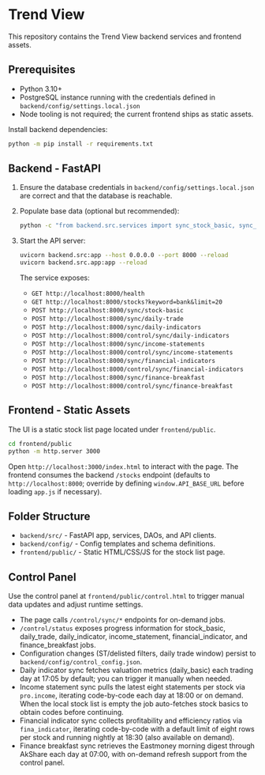 ﻿# Trend View

This repository contains the Trend View backend services and frontend assets.

## Prerequisites

- Python 3.10+
- PostgreSQL instance running with the credentials defined in `backend/config/settings.local.json`
- Node tooling is not required; the current frontend ships as static assets.

Install backend dependencies:

```sh
python -m pip install -r requirements.txt
```

## Backend - FastAPI

1. Ensure the database credentials in `backend/config/settings.local.json` are correct and that the database is reachable.
2. Populate base data (optional but recommended):

   ```sh
   python -c "from backend.src.services import sync_stock_basic, sync_daily_trade; sync_stock_basic(); sync_daily_trade(batch_size=50, window_days=30)"
   ```

3. Start the API server:

   ```sh
   uvicorn backend.src:app --host 0.0.0.0 --port 8000 --reload
   uvicorn backend.src.app:app --reload
   ```

   The service exposes:
   - `GET http://localhost:8000/health`
   - `GET http://localhost:8000/stocks?keyword=bank&limit=20`
   - `POST http://localhost:8000/sync/stock-basic`
   - `POST http://localhost:8000/sync/daily-trade`
   - `POST http://localhost:8000/sync/daily-indicators`
   - `POST http://localhost:8000/control/sync/daily-indicators`
   - `POST http://localhost:8000/sync/income-statements`
   - `POST http://localhost:8000/control/sync/income-statements`
   - `POST http://localhost:8000/sync/financial-indicators`
   - `POST http://localhost:8000/control/sync/financial-indicators`
   - `POST http://localhost:8000/sync/finance-breakfast`
   - `POST http://localhost:8000/control/sync/finance-breakfast`

## Frontend - Static Assets

The UI is a static stock list page located under `frontend/public`.

```sh
cd frontend/public
python -m http.server 3000
```

Open `http://localhost:3000/index.html` to interact with the page. The frontend consumes the backend `/stocks` endpoint (defaults to `http://localhost:8000`; override by defining `window.API_BASE_URL` before loading `app.js` if necessary).

## Folder Structure

- `backend/src/` - FastAPI app, services, DAOs, and API clients.
- `backend/config/` - Config templates and schema definitions.
- `frontend/public/` - Static HTML/CSS/JS for the stock list page.

## Control Panel

Use the control panel at `frontend/public/control.html` to trigger manual data updates and adjust runtime settings.
- The page calls `/control/sync/*` endpoints for on-demand jobs.
- `/control/status` exposes progress information for stock_basic, daily_trade, daily_indicator, income_statement, financial_indicator, and finance_breakfast jobs.
- Configuration changes (ST/delisted filters, daily trade window) persist to `backend/config/control_config.json`.
- Daily indicator sync fetches valuation metrics (daily_basic) each trading day at 17:05 by default; you can trigger it manually when needed.
- Income statement sync pulls the latest eight statements per stock via `pro.income`, iterating code-by-code each day at 18:00 or on demand. When the local stock list is empty the job auto-fetches stock basics to obtain codes before continuing.
- Financial indicator sync collects profitability and efficiency ratios via `fina_indicator`, iterating code-by-code with a default limit of eight rows per stock and running nightly at 18:30 (also available on demand).
- Finance breakfast sync retrieves the Eastmoney morning digest through AkShare each day at 07:00, with on-demand refresh support from the control panel.




